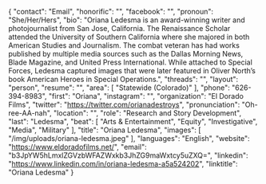 {
  "contact": "Email",
  "honorific": "",
  "facebook": "",
  "pronoun": "She/Her/Hers",
  "bio": "Oriana Ledesma is an award-winning writer and photojournalist from San Jose, California. The Renaissance Scholar attended the University of Southern California where she majored in both American Studies and Journalism. The combat veteran has had works published by multiple media sources such as the Dallas Morning News, Blade Magazine, and United Press International. While attached to Special Forces, Ledesma captured images that were later featured in Oliver North’s book American Heroes in Special Operations.",
  "threads": "",
  "layout": "person",
  "resume": "",
  "area": [
    "Statewide (Colorado)"
  ],
  "phone": "626-394-8983",
  "first": "Oriana",
  "instagram": "",
  "organization": "El Dorado Films",
  "twitter": "https://twitter.com/orianadestroys",
  "pronunciation": "Oh-ree-AA-nah",
  "location": "",
  "role": "Research and Story Development",
  "last": "Ledesma",
  "beat": [
    "Arts & Entertainment",
    "Equity",
    "Investigative",
    "Media",
    "Military"
  ],
  "title": "Oriana Ledesma",
  "images": [
    "/img/uploads/oriana-ledesma.jpeg"
  ],
  "languages": "English",
  "website": "https://www.eldoradofilms.net/",
  "email": "b3JpYW5hLmxlZGVzbWFAZWxkb3JhZG9maWxtcy5uZXQ=",
  "linkedin": "https://www.linkedin.com/in/oriana-ledesma-a5a524202",
  "linktitle": "Oriana Ledesma"
}
